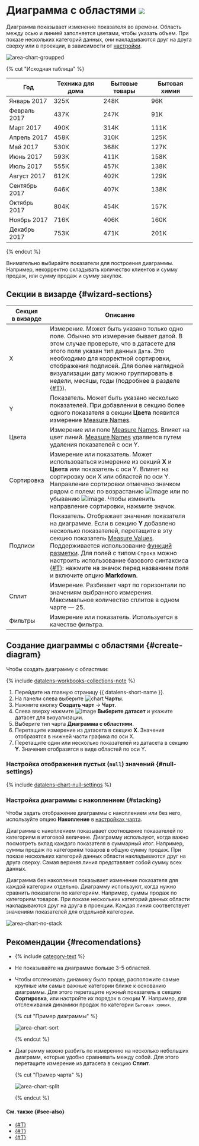 # Диаграмма с областями ![](../../_assets/datalens/area.svg)

Диаграмма показывает изменение показателя во времени. Область между осью и линией заполняется цветами, чтобы указать объем. При показе нескольких категорий данных, они накладываются друг на друга сверху или в проекции, в зависимости от [настройки](#stacking).

![area-chart-groupped](../../_assets/datalens/visualization-ref/area-chart/area-chart-groupped.png)

{% cut "Исходная таблица" %}

Год |	Техника для дома |	Бытовые товары  | Бытовая химия
----- | ---------| ---------- | ---------- 
Январь 2017 |	325К |	248К | 96К
Февраль 2017 |	437К |	247К | 91К
Март 2017 |	490К |	314К | 111К
Апрель 2017 |	458К | 310К | 125К
Май 2017 |	530К |	368К | 127К
Июнь 2017 |	593К |	411К | 158К
Июль 2017 |	555К |	457К | 138К	
Август 2017 |	612К |	402К | 129К
Сентябрь 2017 |	646К |	407К | 138К
Октябрь 2017 |	804К |	454К | 157К
Ноябрь 2017 |	716К |	406К | 160К
Декабрь 2017 |	753К |	471К | 201К

{% endcut %}

Внимательно выбирайте показатели для построения диаграммы. Например, некорректно складывать количество клиентов и сумму продаж, или сумму продаж и сумму закупок.

## Секции в визарде {#wizard-sections}

Секция<br/> в визарде| Описание
----- | ----
X | Измерение. Может быть указано только одно поле. Обычно это измерение бывает датой. В этом случае проверьте, что в датасете для этого поля указан тип данных `Дата`. Это необходимо для корректной сортировки, отображения подписей. Для более наглядной визуализации дату можно группировать в недели, месяцы, годы (подробнее в разделе [{#T}](../concepts/chart/settings.md#field-settings)).
Y | Показатель. Может быть указано несколько показателей. При добавлении в секцию более одного показателя в секции **Цвета** появится измерение [Measure Names](../concepts/chart/measure-values.md).
Цвета | Измерение или поле [Measure Names](../concepts/chart/measure-values.md). Влияет на цвет линий. [Measure Names](../concepts/chart/measure-values.md) удаляется путем удаления показателей с оси Y.
Сортировка | Измерение или показатель. Может использоваться измерение из секций **Х** и **Цвета** или показатель с оси Y. Влияет на сортировку оси X или областей по оси Y. Направление сортировки отмечено значком рядом с полем: по возрастанию ![image](../../_assets/console-icons/bars-ascending-align-left.svg) или по убыванию ![image](../../_assets/console-icons/bars-descending-align-left.svg). Чтобы изменить направление сортировки, нажмите значок.
Подписи | Показатель. Отображает значения показателя на диаграмме. Если в секцию **Y** добавлено несколько показателей, перетащите в эту секцию показатель [Measure Values](../concepts/chart/measure-values.md). Поддерживается использование [функций разметки](../function-ref/markup-functions.md). Для полей с типом `Строка` можно настроить использование базового синтаксиса [{#T}](../dashboard/markdown.md): нажмите на значок перед названием поля и включите опцию **Markdown**.
Сплит | Измерение. Разбивает чарт по горизонтали по значениям выбранного измерения. Максимальное количество сплитов в одном чарте — 25.
Фильтры | Измерение или показатель. Используется в качестве фильтра.

## Создание диаграммы с областями {#create-diagram}

Чтобы создать диаграмму с областями:


{% include [datalens-workbooks-collections-note](../../_includes/datalens/operations/datalens-workbooks-collections-note-step4.md) %}


1. Перейдите на главную страницу {{ datalens-short-name }}.
1. На панели слева выберите ![chart](../../_assets/console-icons/chart-column.svg) **Чарты**.
1. Нажмите кнопку **Создать чарт** → **Чарт**.
1. Слева вверху нажмите ![image](../../_assets/console-icons/circles-intersection.svg) **Выберите датасет** и укажите датасет для визуализации.
1. Выберите тип чарта **Диаграмма с областями**.
1. Перетащите измерение из датасета в секцию **X**. Значения отобразятся в нижней части графика по оси X.
1. Перетащите один или несколько показателей из датасета в секцию **Y**. Значения отобразятся в виде областей по оси Y.

### Настройка отображения пустых (`null`) значений {#null-settings}

{% include [datalens-chart-null-settings](../../_includes/datalens/datalens-chart-null-settings.md) %}

### Настройка диаграммы с накоплением {#stacking}

Чтобы задать отображение диаграммы с накоплением или без него, используйте опцию **Накопление** в [настройках чарта](../concepts/chart/settings.md#common-settings).

Диаграмма с накоплением показывает соотношение показателей по категориям в итоговой величине. Диаграмму используют, когда важно посмотреть вклад каждого показателя в суммарный итог. Например, суммы продаж по категориям товаров в общую сумму продаж. При показе нескольких категорий данных области накладываются друг на друга сверху. Самая верхняя линия представляет собой сумму всех данных.

Диаграмма без накопления показывает изменение показателя для каждой категории отдельно. Диаграмму используют, когда нужно сравнить показатели по категориям. Например, суммы продаж по категориям товаров. При показе нескольких категорий данных области накладываются друг на друга в проекции. Каждая линия соответствует значениям показателей для отдельной категории.

![area-chart-no-stack](../../_assets/datalens/visualization-ref/area-chart/area-chart-no-stack.png)

## Рекомендации {#recomendations}

* {% include [category-text](../../_includes/datalens/datalens-category-text.md) %}
* Не показывайте на диаграмме больше 3-5 областей.
* Чтобы отслеживать динамику было проще, расположите самые крупные или самые важные категории ближе к основанию диаграммы. Для этого перетащите нужный показатель в секцию **Сортировка**, или настройте их порядок в секции **Y**. Например, для отслеживания динамики продаж по категории `Бытовая химия`.
  
  {% cut "Пример диаграммы" %}
  
  ![area-chart-sort](../../_assets/datalens/visualization-ref/area-chart/area-chart-sort.png)

  {% endcut %}

* Диаграмму можно разбить по измерению на несколько небольших диаграмм, которые удобно сравнивать между собой. Для этого перетащите измерение из датасета в секцию **Сплит**.

  {% cut "Пример чарта" %}

  ![area-chart-split](../../_assets/datalens/visualization-ref/area-chart/area-chart-split.png)

  {% endcut %}

#### См. также {#see-also}

* [{#T}](../operations/dashboard/create.md)
* [{#T}](../operations/dashboard/add-chart.md)
* [{#T}](../operations/dashboard/add-selector.md)
